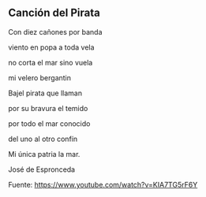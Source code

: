 ## Canción del Pirata

Con diez cañones por banda

viento en popa a toda vela 

no corta el mar sino vuela 

mi velero bergantin



Bajel pirata que llaman 

por su bravura el temido

por todo el mar conocido

del uno al otro confín


Mi única patria la mar.


José de Espronceda

Fuente: https://www.youtube.com/watch?v=KIA7TG5rF6Y